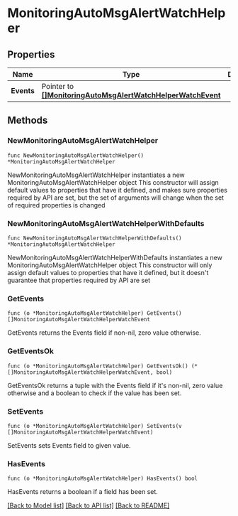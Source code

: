 # MonitoringAutoMsgAlertWatchHelper

## Properties

Name | Type | Description | Notes
------------ | ------------- | ------------- | -------------
**Events** | Pointer to [**[]MonitoringAutoMsgAlertWatchHelperWatchEvent**](MonitoringAutoMsgAlertWatchHelperWatchEvent.md) |  | [optional] 

## Methods

### NewMonitoringAutoMsgAlertWatchHelper

`func NewMonitoringAutoMsgAlertWatchHelper() *MonitoringAutoMsgAlertWatchHelper`

NewMonitoringAutoMsgAlertWatchHelper instantiates a new MonitoringAutoMsgAlertWatchHelper object
This constructor will assign default values to properties that have it defined,
and makes sure properties required by API are set, but the set of arguments
will change when the set of required properties is changed

### NewMonitoringAutoMsgAlertWatchHelperWithDefaults

`func NewMonitoringAutoMsgAlertWatchHelperWithDefaults() *MonitoringAutoMsgAlertWatchHelper`

NewMonitoringAutoMsgAlertWatchHelperWithDefaults instantiates a new MonitoringAutoMsgAlertWatchHelper object
This constructor will only assign default values to properties that have it defined,
but it doesn't guarantee that properties required by API are set

### GetEvents

`func (o *MonitoringAutoMsgAlertWatchHelper) GetEvents() []MonitoringAutoMsgAlertWatchHelperWatchEvent`

GetEvents returns the Events field if non-nil, zero value otherwise.

### GetEventsOk

`func (o *MonitoringAutoMsgAlertWatchHelper) GetEventsOk() (*[]MonitoringAutoMsgAlertWatchHelperWatchEvent, bool)`

GetEventsOk returns a tuple with the Events field if it's non-nil, zero value otherwise
and a boolean to check if the value has been set.

### SetEvents

`func (o *MonitoringAutoMsgAlertWatchHelper) SetEvents(v []MonitoringAutoMsgAlertWatchHelperWatchEvent)`

SetEvents sets Events field to given value.

### HasEvents

`func (o *MonitoringAutoMsgAlertWatchHelper) HasEvents() bool`

HasEvents returns a boolean if a field has been set.


[[Back to Model list]](../README.md#documentation-for-models) [[Back to API list]](../README.md#documentation-for-api-endpoints) [[Back to README]](../README.md)


